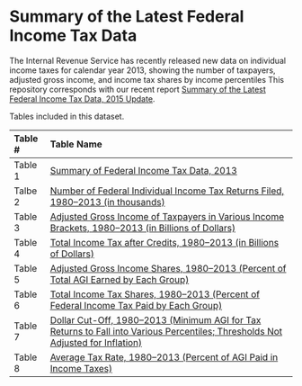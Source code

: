 # Summary of the Latest Federal Income Tax Data

The Internal Revenue Service has recently released new data on individual income taxes for calendar year 2013, showing the number of taxpayers, adjusted gross income, and income tax shares by income percentiles This repository corresponds with our recent report [Summary of the Latest Federal Income Tax Data, 2015 Update](http://taxfoundation.org/article/summary-latest-federal-income-tax-data-2015-update).

Tables included in this dataset.

|Table #  | Table Name |
| :------------- | :------------- |
| Table 1 | [Summary of Federal Income Tax Data, 2013](https://github.com/TaxFoundation/data/blob/master/federal-income-tax-data-summary/Table%201.csv)|  
| Talbe 2 | [Number of Federal Individual Income Tax Returns Filed, 1980–2013 (in thousands)](https://github.com/TaxFoundation/data/blob/master/federal-income-tax-data-summary/Table%202.csv)|
| Table 3 | [Adjusted Gross Income of Taxpayers in Various Income Brackets, 1980–2013 (in Billions of Dollars)](https://github.com/TaxFoundation/data/blob/master/federal-income-tax-data-summary/Table%203.csv) |
| Table 4 | [Total Income Tax after Credits, 1980–2013 (in Billions of Dollars)](https://github.com/TaxFoundation/data/blob/master/federal-income-tax-data-summary/Table%204.csv)|
| Table 5 |  [Adjusted Gross Income Shares, 1980–2013 (Percent of Total AGI Earned by Each Group)](https://github.com/TaxFoundation/data/blob/master/federal-income-tax-data-summary/Table%205.csv)|
| Table 6 | [Total Income Tax Shares, 1980–2013 (Percent of Federal Income Tax Paid by Each Group)](https://github.com/TaxFoundation/data/blob/master/federal-income-tax-data-summary/Table%206.csv)|
| Table 7| [Dollar Cut-Off, 1980–2013 (Minimum AGI for Tax Returns to Fall into Various Percentiles; Thresholds Not Adjusted for Inflation)](https://github.com/TaxFoundation/data/blob/master/federal-income-tax-data-summary/Table%207.csv)|
| Table 8 | [Average Tax Rate, 1980–2013 (Percent of AGI Paid in Income Taxes)](https://github.com/TaxFoundation/data/blob/master/federal-income-tax-data-summary/Table%208.csv)|
